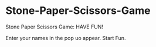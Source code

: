 # Stone-Paper-Scissors-Game
Stone Paper Scissors Game: HAVE FUN!

Enter your names in the pop uo appear.
Start Fun.

